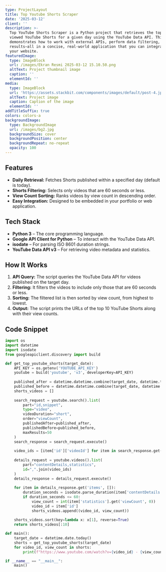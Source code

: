 ```yaml
---
type: ProjectLayout
title: Top Youtube Shorts Scraper
date: '2025-03-12'
client: ''
description: >-
  Top YouTube Shorts Scraper is a Python project that retrieves the top 10 most
  viewed YouTube Shorts for a given day using the YouTube Data API. This project
  demonstrates how to work with external APIs, perform data filtering, and sort
  results—all in a concise, real-world application that you can integrate into
  your website.
featuredImage:
  type: ImageBlock
  url: /images/Ekran Resmi 2025-03-12 15.10.50.png
  altText: Project thumbnail image
  caption: ''
  elementId: ''
media:
  type: ImageBlock
  url: 'https://assets.stackbit.com/components/images/default/post-4.jpeg'
  altText: Project image
  caption: Caption of the image
  elementId: ''
addTitleSuffix: true
colors: colors-a
backgroundImage:
  type: BackgroundImage
  url: /images/bg2.jpg
  backgroundSize: cover
  backgroundPosition: center
  backgroundRepeat: no-repeat
  opacity: 100
---
```

## Features

*   **Daily Retrieval:** Fetches Shorts published within a specified day (default is today).
*   **Shorts Filtering:** Selects only videos that are 60 seconds or less.
*   **View Count Sorting:** Ranks videos by view count in descending order.
*   **Easy Integration:** Designed to be embedded in your portfolio or web application.

## Tech Stack

*   **Python 3** – The core programming language.
*   **Google API Client for Python** – To interact with the YouTube Data API.
*   **isodate** – For parsing ISO 8601 duration strings.
*   **YouTube Data API v3** – For retrieving video metadata and statistics.

## How It Works

1.  **API Query:** The script queries the YouTube Data API for videos published on the target day.
2.  **Filtering:** It filters the videos to include only those that are 60 seconds or less.
3.  **Sorting:** The filtered list is then sorted by view count, from highest to lowest.
4.  **Output:** The script prints the URLs of the top 10 YouTube Shorts along with their view counts.

## Code Snippet

```python
import os
import datetime
import isodate
from googleapiclient.discovery import build

def get_top_youtube_shorts(target_date):
    API_KEY = os.getenv('YOUTUBE_API_KEY')
    youtube = build('youtube', 'v3', developerKey=API_KEY)
    
    published_after = datetime.datetime.combine(target_date, datetime.time.min).isoformat("T") + "Z"
    published_before = datetime.datetime.combine(target_date, datetime.time.max).isoformat("T") + "Z"
    shorts_videos = []
    
    search_request = youtube.search().list(
        part="id,snippet",
        type="video",
        videoDuration="short",
        order="viewCount",
        publishedAfter=published_after,
        publishedBefore=published_before,
        maxResults=50
    )
    search_response = search_request.execute()
    
    video_ids = [item['id']['videoId'] for item in search_response.get('items', [])]
    
    details_request = youtube.videos().list(
        part="contentDetails,statistics",
        id=",".join(video_ids)
    )
    details_response = details_request.execute()
    
    for item in details_response.get('items', []):
        duration_seconds = isodate.parse_duration(item['contentDetails']['duration']).total_seconds()
        if duration_seconds <= 60:
            view_count = int(item['statistics'].get('viewCount', 0))
            video_id = item['id']
            shorts_videos.append((video_id, view_count))
    
    shorts_videos.sort(key=lambda x: x[1], reverse=True)
    return shorts_videos[:10]

def main():
    target_date = datetime.date.today()
    shorts = get_top_youtube_shorts(target_date)
    for video_id, view_count in shorts:
        print(f"https://www.youtube.com/watch?v={video_id} - {view_count} views")

if __name__ == "__main__":
    main()
```

